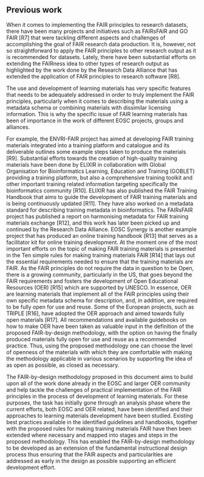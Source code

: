 ## Previous work
When it comes to implementing the FAIR principles to research datasets, there have been many projects and initiatives such as FAIRsFAIR and GO FAIR [R7] that were tackling different aspects and challenges of accomplishing the goal of FAIR research data production. It is, however, not so straightforward to apply the FAIR principles to other research output as it is recommended for datasets. Lately, there have been substantial efforts on extending the FAIRness idea to other types of research output as highlighted by the work done by the Research Data Alliance that has extended the application of FAIR principles to research software [R8]. 

The use and development of learning materials has very specific features that needs to be adequately addressed in order to truly implement the FAIR principles, particularly when it comes to describing the materials using a metadata schema or combining materials with dissimilar licensing information. This is why the specific issue of FAIR learning materials has been of importance in the work of different EOSC projects, groups and alliances.

For example, the ENVRI-FAIR project has aimed at developing FAIR training materials integrated into a training platform and catalogue and its deliverable outlines some example steps taken to produce the materials [R9]. Substantial efforts towards the creation of high-quality training materials have been done by ELIXIR in collaboration with Global Organisation for Bioinformatics Learning, Education and Training (GOBLET) providing a training platform, but also a comprehensive training toolkit and other important training related information targeting specifically the bioinformatics community [R10]. ELIXIR has also published the FAIR Training Handbook that aims to guide the development of FAIR training materials and is being continuously updated [R11]. They have also worked on a metadata standard for describing training metadata in bioinformatics. The FAIRsFAIR project has published a report on harmonising metadata for FAIR training materials exchange [R12], and this work has later been picked up and continued by the Research Data Alliance. EOSC Synergy is another example project that has produced an online training handbook [R13] that serves as a facilitator kit for online training development. At the moment one of the most important efforts on the topic of making FAIR training materials is presented in the Ten simple rules for making training materials FAIR [R14] that lays out the essential requirements needed to ensure that the training materials are FAIR. 
As the FAIR principles do not require the data in question to be Open, there is a growing community, particularly in the US, that goes beyond the FAIR requirements and fosters the development of Open Educational Resources (OER) [R15] which are supported by UNESCO. In essence, OER are learning materials that implement all of the FAIR principles using their own specific metadata schema for description, and, in addition, are required to be fully open for use and reuse. Some of the European projects, such as TRIPLE [R16], have adopted the OER approach and aimed towards fully open materials [R17]. All recommendations and available guidebooks on how to make OER have been taken as valuable input in the definition of the proposed FAIR-by-design methodology, with the option on having the finally produced materials fully open for use and reuse as a recommended practice. Thus, using the proposed methodology one can choose the level of openness of the materials with which they are comfortable with making the methodology applicable in various scenarios by supporting the idea of as open as possible, as closed as necessary.

The FAIR-by-design methodology proposed in this document aims to build upon all of the work done already in the EOSC and larger OER community and help tackle the challenges of practical implementation of the FAIR principles in the process of development of learning materials. For these purposes, the task has initially gone through an analysis phase where the current efforts, both EOSC and OER related, have been identified and their approaches to learning materials development have been studied. Existing best practices available in the identified guidelines and handbooks, together with the proposed rules for making training materials FAIR have then been extended where necessary and mapped into stages and steps in the proposed methodology. This has enabled the FAIR-by-design methodology to be developed as an extension of the fundamental instructional design process thus ensuring that the FAIR aspects and particularities are addressed as early in the design as possible supporting an efficient development effort.
